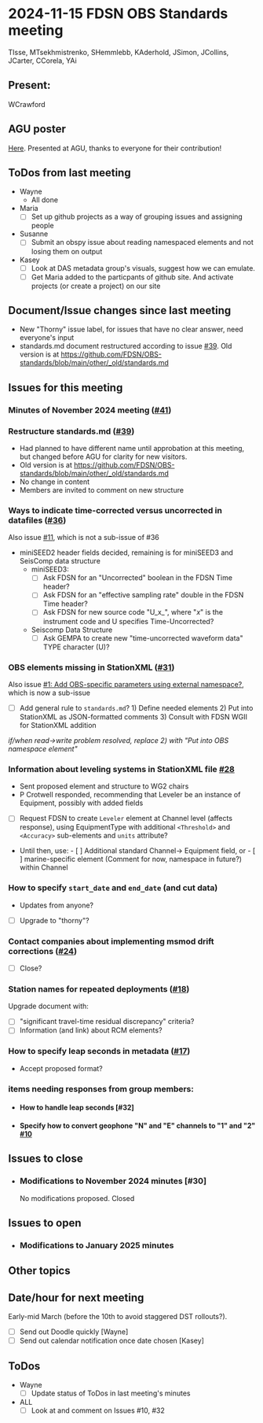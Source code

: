 # 2024-11-15 FDSN OBS Standards meeting

TIsse, MTsekhmistrenko, SHemmlebb, KAderhold, JSimon, JCollins, JCarter, CCorela, YAi
## Present: 
WCrawford

## AGU poster
[Here](https://github.com/FDSN/OBS-standards/blob/main/Crawford_FDSN_AG_standards_v5.pdf). Presented at AGU, thanks to everyone for their contribution!

## ToDos from last meeting
- Wayne
    - All done
- Maria
    - [ ] Set up github projects as a way of grouping issues and assigning people
- Susanne
    - [ ] Submit an obspy issue about reading namespaced elements and not losing them on output
- Kasey
    - [ ] Look at DAS metadata group's visuals, suggest how we can emulate.
    - [ ] Get Maria added to the particpants of github site.  And activate projects (or create a project) on our site

## Document/Issue changes since last meeting

- New "Thorny" issue label, for issues that have no clear answer, need everyone's input
- standards.md document restructured according to issue [#39](https://github.com/FDSN/OBS-standards/issues/39).
  Old version is at https://github.com/FDSN/OBS-standards/blob/main/other/_old/standards.md

## Issues for this meeting

### Minutes of November 2024 meeting ([#41](https://github.com/FDSN/OBS-standards/issues/41))

### Restructure standards.md ([#39](https://github.com/FDSN/OBS-standards/issues/39))
- Had planned to have different name until approbation at this meeting, but changed before AGU for clarity for new visitors.
- Old version is at https://github.com/FDSN/OBS-standards/blob/main/other/_old/standards.md
- No change in content
- Members are invited to comment on new structure

### Ways to indicate time-corrected versus uncorrected in datafiles ([#36](https://github.com/FDSN/OBS-standards/issues/36))

Also issue [#11](https://github.com/FDSN/OBS-standards/issues/11), which is not a sub-issue of #36

- miniSEED2 header fields decided, remaining is for miniSEED3 and SeisComp data structure
    - miniSEED3:
      - [ ] Ask FDSN for an "Uncorrected" boolean in the FDSN Time header?
      - [ ] Ask FDSN for an "effective sampling rate" double in the FDSN Time header?
      - [ ] Ask FDSN for new source code "U_x_", where "_x_" is the instrument code and U specifies Time-Uncorrected?
    - Seiscomp Data Structure
      - [ ] Ask GEMPA to create new "time-uncorrected waveform data" TYPE character (U)?

### OBS elements missing in StationXML ([#31](https://github.com/FDSN/OBS-standards/issues/31))

Also issue [#1: Add OBS-specific parameters using external namespace?](https://github.com/FDSN/OBS-standards/issues/1),
which is now a sub-issue

- [ ] Add general rule to ``standards.md``?
      1) Define needed elements
      2) Put into StationXML as JSON-formatted comments
      3) Consult with FDSN WGII for StationXML addition

*if/when read->write problem resolved, replace 2) with "Put into OBS namespace element"*

### Information about leveling systems in StationXML file [#28](https://github.com/FDSN/OBS-standards/issues/28)

- Sent proposed element and structure to WG2 chairs
- P Crotwell responded, recommending that Leveler be an instance of Equipment, possibly with added fields
- [ ] Request FDSN to create ``Leveler`` element at Channel level (affects response), using EquipmentType with
      additional ``<Threshold>`` and ``<Accuracy>`` sub-elements and ``units`` attribute?
- Until then, use:
      - [ ] Additional standard Channel-> Equipment field, or
      - [ ] marine-specific element (Comment for now, namespace in future?) within Channel

### How to specify ``start_date`` and ``end_date`` (and cut data)
- Updates from anyone?
- [ ] Upgrade to "thorny"?

### Contact companies about implementing msmod drift corrections ([#24](https://github.com/FDSN/OBS-standards/issues/24))
- [ ] Close?

### Station names for repeated deployments ([#18](https://github.com/FDSN/OBS-standards/issues/18))

Upgrade document with:
- [ ] "significant travel-time residual discrepancy" criteria?
- [ ] Information (and link) about RCM elements?

### How to specify leap seconds in metadata ([#17](https://github.com/FDSN/OBS-standards/issues/17))

- Accept proposed format?

### items needing responses from group members:
- #### How to handle leap seconds [#32]
- #### Specify how to convert geophone "N" and "E" channels to "1" and "2" [#10](https://github.com/FDSN/OBS-standards/issues/10)

## Issues to close

- ### Modifications to November 2024 minutes [#30]
  No modifications proposed.  Closed

## Issues to open

- ### Modifications to January 2025 minutes

## Other topics


## Date/hour for next meeting

Early-mid March (before the 10th to avoid staggered DST rollouts?).

- [ ] Send out Doodle quickly [Wayne]
- [ ] Send out calendar notification once date chosen [Kasey]

## ToDos

- Wayne
    - [ ] Update status of ToDos in last meeting's minutes
- ALL
    - [ ] Look at and comment on Issues #10, #32
